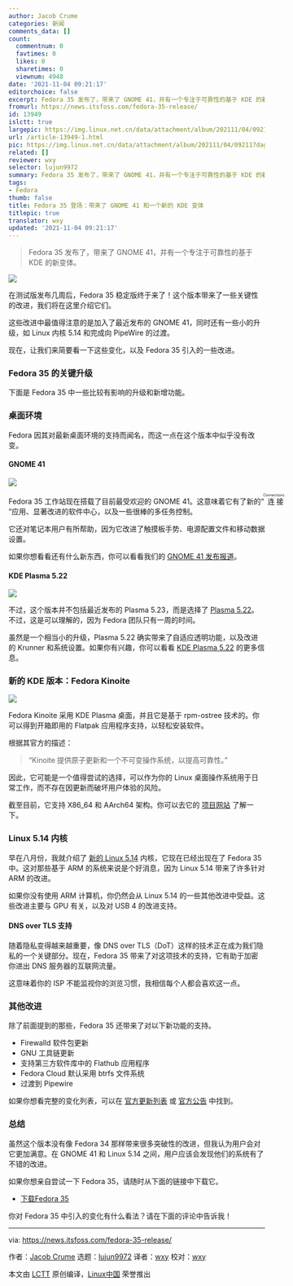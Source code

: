 ```yaml
---
author: Jacob Crume
categories: 新闻
comments_data: []
count:
  commentnum: 0
  favtimes: 0
  likes: 0
  sharetimes: 0
  viewnum: 4948
date: '2021-11-04 09:21:17'
editorchoice: false
excerpt: Fedora 35 发布了，带来了 GNOME 41，并有一个专注于可靠性的基于 KDE 的新变体。
fromurl: https://news.itsfoss.com/fedora-35-release/
id: 13949
islctt: true
largepic: https://img.linux.net.cn/data/attachment/album/202111/04/092117daga2ccxul4f4xq2.png
url: /article-13949-1.html
pic: https://img.linux.net.cn/data/attachment/album/202111/04/092117daga2ccxul4f4xq2.png.thumb.jpg
related: []
reviewer: wxy
selector: lujun9972
summary: Fedora 35 发布了，带来了 GNOME 41，并有一个专注于可靠性的基于 KDE 的新变体。
tags:
- Fedora
thumb: false
title: Fedora 35 登场：带来了 GNOME 41 和一个新的 KDE 变体
titlepic: true
translator: wxy
updated: '2021-11-04 09:21:17'
---
```



> 
> Fedora 35 发布了，带来了 GNOME 41，并有一个专注于可靠性的基于 KDE 的新变体。
> 
> 
> 


![](https://img.linux.net.cn/data/attachment/album/202111/04/092117daga2ccxul4f4xq2.png)


在测试版发布几周后，Fedora 35 稳定版终于来了！这个版本带来了一些关键性的改进，我们将在这里介绍它们。


这些改进中最值得注意的是加入了最近发布的 GNOME 41，同时还有一些小的升级，如 Linux 内核 5.14 和完成向 PipeWire 的过渡。


现在，让我们来简要看一下这些变化，以及 Fedora 35 引入的一些改进。


### Fedora 35 的关键升级


下面是 Fedora 35 中一些比较有影响的升级和新增功能。


### 桌面环境


Fedora 因其对最新桌面环境的支持而闻名，而这一点在这个版本中似乎没有改变。


#### GNOME 41


![](https://img.linux.net.cn/data/attachment/album/202111/04/092118f49lzud4yy354033.png)


Fedora 35 工作站现在搭载了目前最受欢迎的 GNOME 41。这意味着它有了新的“<ruby> 连接 <rt>  Connections </rt></ruby>”应用、显著改进的软件中心，以及一些很棒的多任务控制。


它还对笔记本用户有所帮助，因为它改进了触摸板手势、电源配置文件和移动数据设置。


如果你想看看还有什么新东西，你可以看看我们的 [GNOME 41 发布报道](https://news.itsfoss.com/gnome-41-release/)。


#### KDE Plasma 5.22


![](https://img.linux.net.cn/data/attachment/album/202111/04/092120q6vdb7nl7ve6d74d.png)


不过，这个版本并不包括最近发布的 Plasma 5.23，而是选择了 [Plasma 5.22](https://news.itsfoss.com/kde-plasma-5-22-release/)。不过，这是可以理解的，因为 Fedora 团队只有一周的时间。


虽然是一个相当小的升级，Plasma 5.22 确实带来了自适应透明功能，以及改进的 Krunner 和系统设置。如果你有兴趣，你可以看看 [KDE Plasma 5.22](https://news.itsfoss.com/kde-plasma-5-22-release/) 的更多信息。


### 新的 KDE 版本：Fedora Kinoite


![](https://img.linux.net.cn/data/attachment/album/202111/04/092121paw9vsfi5n8wsbev.jpg)


Fedora Kinoite 采用 KDE Plasma 桌面，并且它是基于 rpm-ostree 技术的。你可以得到开箱即用的 Flatpak 应用程序支持，以轻松安装软件。


根据其官方的描述：



> 
> “Kinoite 提供原子更新和一个不可变操作系统，以提高可靠性。”
> 
> 
> 


因此，它可能是一个值得尝试的选择，可以作为你的 Linux 桌面操作系统用于日常工作，而不存在因更新而破坏用户体验的风险。


截至目前，它支持 X86\_64 和 AArch64 架构。你可以去它的 [项目网站](https://kinoite.fedoraproject.org/) 了解一下。


### Linux 5.14 内核


早在八月份，我就介绍了 [新的 Linux 5.14](https://news.itsfoss.com/kernel-5-14-release/) 内核，它现在已经出现在了 Fedora 35 中。这对那些基于 ARM 的系统来说是个好消息，因为 Linux 5.14 带来了许多针对 ARM 的改进。


如果你没有使用 ARM 计算机，你仍然会从 Linux 5.14 的一些其他改进中受益。这些改进主要与 GPU 有关，以及对 USB 4 的改进支持。


#### DNS over TLS 支持


随着隐私变得越来越重要，像 DNS over TLS（DoT）这样的技术正在成为我们隐私的一个关键部分。现在，Fedora 35 带来了对这项技术的支持，它有助于加密你进出 DNS 服务器的互联网流量。


这意味着你的 ISP 不能监视你的浏览习惯，我相信每个人都会喜欢这一点。


### 其他改进


除了前面提到的那些，Fedora 35 还带来了对以下新功能的支持。


* Firewalld 软件包更新
* GNU 工具链更新
* 支持第三方软件库中的 Flathub 应用程序
* Fedora Cloud 默认采用 btrfs 文件系统
* 过渡到 Pipewire


如果你想看完整的变化列表，可以在 [官方更新列表](https://fedoraproject.org/wiki/Releases/35/ChangeSet) 或 [官方公告](https://fedoramagazine.org/announcing-fedora-35/) 中找到。


### 总结


虽然这个版本没有像 Fedora 34 那样带来很多突破性的改进，但我认为用户会对它更加满意。在 GNOME 41 和 Linux 5.14 之间，用户应该会发现他们的系统有了不错的改进。


如果你想亲自尝试一下 Fedora 35，请随时从下面的链接中下载它。


* [下载Fedora 35](https://getfedora.org/)


你对 Fedora 35 中引入的变化有什么看法？请在下面的评论中告诉我！




---


via: <https://news.itsfoss.com/fedora-35-release/>


作者：[Jacob Crume](https://news.itsfoss.com/author/jacob/) 选题：[lujun9972](https://github.com/lujun9972) 译者：[wxy](https://github.com/wxy) 校对：[wxy](https://github.com/wxy)


本文由 [LCTT](https://github.com/LCTT/TranslateProject) 原创编译，[Linux中国](https://linux.cn/) 荣誉推出